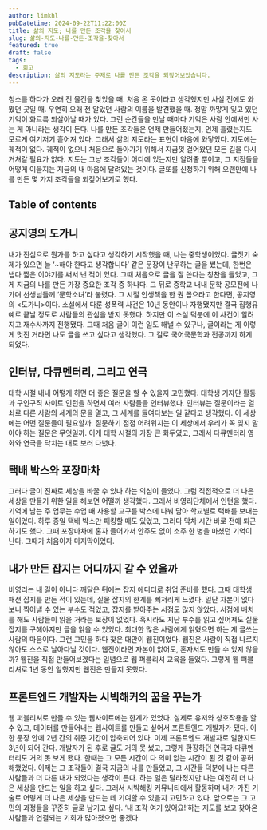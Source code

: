 ```yaml
---
author: limkhl
pubDatetime: 2024-09-22T11:22:00Z
title: 삶의 지도; 나를 만든 조각을 찾아서
slug: 삶의-지도-나를-만든-조각을-찾아서
featured: true
draft: false
tags:
  - 회고
description: 삶의 지도라는 주제로 나를 만든 조각을 되짚어보았습니다.
---
```


청소를 하다가 오래 전 물건을 찾았을 때. 처음 온 곳이라고 생각했지만 사실 전에도 와봤던 곳일 때. 우연히 오래 전 알았던 사람의 이름을 발견했을 때. 정말 까맣게 잊고 있던 기억이 화르륵 되살아날 때가 있다. 그런 순간들을 만날 때마다 기억은 사람 안에서만 사는 게 아니라는 생각이 든다. 나를 만든 조각들은 언제 만들어졌는지, 언제 흘렸는지도 모르게 여기저기 흩어져 있다. 그래서 삶의 지도라는 표현이 마음에 와닿았다. 지도에는 궤적이 없다. 궤적이 없으니 처음으로 돌아가기 위해서 지금껏 걸어왔던 모든 길을 다시 거쳐갈 필요가 없다. 지도는 그냥 조각들이 어디에 있는지만 알려줄 뿐이고, 그 지점들을 어떻게 이을지는 지금의 내 마음에 달려있는 것이다. 글또를 신청하기 위해 오랜만에 나를 만든 몇 가지 조각들을 되짚어보기로 했다.

## Table of contents

## 공지영의 도가니

내가 진심으로 뭔가를 하고 싶다고 생각하기 시작했을 때, 나는 중학생이었다. 글짓기 숙제가 있으면 늘 ‘~해야 한다고 생각합니다’ 같은 문장이 난무하는 글을 썼는데, 한번은 냅다 짧은 이야기를 써서 낸 적이 있다. 그때 처음으로 글을 잘 쓴다는 칭찬을 들었고, 그게 지금의 나를 만든 가장 중요한 조각 중 하나다. 그 뒤로 중학교 내내 문학 공모전에 나가며 선생님들께 ‘문학소녀’라 불렸다. 그 시절 인생책을 한 권 꼽으라고 한다면, 공지영의 <도가니>이다. 소설에서 다룬 성폭력 사건은 10년 동안이나 자행됐지만 결국 집행유예로 끝날 정도로 사람들의 관심을 받지 못했다. 하지만 이 소설 덕분에 이 사건이 알려지고 재수사까지 진행됐다. 그때 처음 글이 이런 일도 해낼 수 있구나, 글이라는 게 이렇게 멋진 거라면 나도 글을 쓰고 싶다고 생각했다. 그 길로 국어국문학과 전공까지 하게 되었다.

## 인터뷰, 다큐멘터리, 그리고 연극

대학 시절 내내 어떻게 하면 더 좋은 질문을 할 수 있을지 고민했다. 대학생 기자단 활동과 구인구직 사이트 인턴을 하면서 여러 사람들을 인터뷰했다. 인터뷰는 질문이라는 열쇠로 다른 사람의 세계의 문을 열고, 그 세계를 들여다보는 일 같다고 생각했다. 이 세상에는 어떤 질문들이 필요할까. 질문하기 점점 어려워지는 이 세상에서 우리가 꼭 잊지 말아야 하는 질문은 무엇일까. 이게 대학 시절의 가장 큰 화두였고, 그래서 다큐멘터리 영화와 연극을 닥치는 대로 보러 다녔다.

## 택배 박스와 포장마차

그러다 글이 진짜로 세상을 바꿀 수 있나 하는 의심이 들었다. 그럼 직접적으로 더 나은 세상을 만들기 위한 일을 해보면 어떨까 생각했다. 그래서 비영리단체에서 인턴을 했다. 기억에 남는 주 업무는 수업 때 사용할 교구를 박스에 나눠 담아 학교별로 택배를 보내는 일이었다. 하루 종일 택배 박스만 패킹할 때도 있었고, 그러다 막차 시간 바로 전에 퇴근하기도 했다. 그때 포장마차에 혼자 들어가서 안주도 없이 소주 한 병을 마셨던 기억이 난다. 그때가 처음이자 마지막이었다.

## 내가 만든 잡지는 어디까지 갈 수 있을까

비영리는 내 길이 아니다 깨달은 뒤에는 잡지 에디터로 취업 준비를 했다. 그때 대학생 패션 잡지를 만든 적이 있는데, 실물 잡지의 한계를 뼈저리게 느꼈다. 일단 자본이 없다 보니 찍어낼 수 있는 부수도 적었고, 잡지를 받아주는 서점도 많지 않았다. 서점에 배치를 해도 사람들이 읽을 거라는 보장이 없었다. 혹시라도 지난 부수를 읽고 싶어져도 실물 잡지를 구해야지만 글을 읽을 수 있었다. 최대한 많은 사람에게 읽혔으면 하는 게 글쓰는 사람의 마음이다. 그런 고민을 하다 찾은 대안이 웹진이었다. 웹진은 사람이 직접 나르지 않아도 스스로 날아다닐 것이다. 웹진이라면 자본이 없어도, 혼자서도 만들 수 있지 않을까? 웹진을 직접 만들어보겠다는 일념으로 웹 퍼블리셔 교육을 들었다. 그렇게 웹 퍼블리셔로 1년 동안 일했지만 웹진은 만들지 못했다.

## 프론트엔드 개발자는 시빅해커의 꿈을 꾸는가

웹 퍼블리셔로 만들 수 있는 웹사이트에는 한계가 있었다. 실제로 유저와 상호작용을 할 수 있고, 데이터를 만들어내는 웹사이트를 만들고 싶어서 프론트엔드 개발자가 됐다. 이 한 문장 안에 2년 간의 취준 기간이 압축되어 있다. 이제 프론트엔드 개발자로 일한지도 3년이 되어 간다. 개발자가 된 후로 글도 거의 못 썼고, 그렇게 환장하던 연극과 다큐멘터리도 거의 못 보게 됐다. 한때는 그 모든 시간이 다 의미 없는 시간이 된 것 같아 공허해했었다. 이제는 그 조각들이 결국 지금의 나를 만들었고, 그 시간들 덕분에 나는 다른 사람들과 더 다른 내가 되었다는 생각이 든다. 하는 일은 달라졌지만 나는 여전히 더 나은 세상을 만드는 일을 하고 싶다. 그래서 시빅해킹 커뮤니티에서 활동하며 내가 가진 기술로 어떻게 더 나은 세상을 만드는 데 기여할 수 있을지 고민하고 있다. 앞으로는 그 고민의 과정들을 꾸준히 글로 남기고 싶다. ‘내 조각 여기 있어요!’하는 지도를 보고 찾아온 사람들과 연결되는 기회가 많아졌으면 좋겠다.
